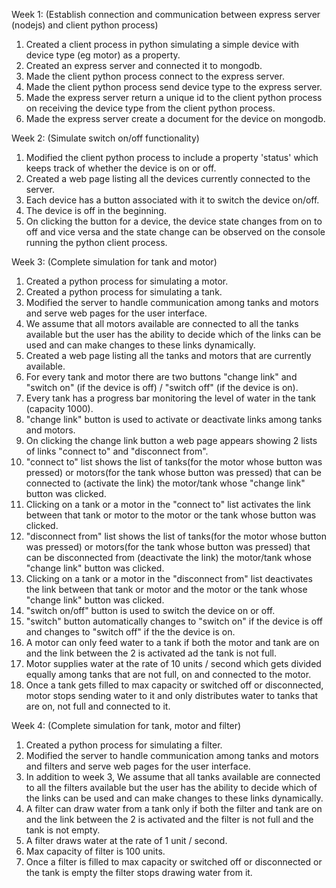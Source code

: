 Week 1: (Establish connection and communication between express server (nodejs) and client python process)
 1. Created a client process in python simulating a simple device with device type (eg motor) as a property.
 2. Created an express server and connected it to mongodb.
 3. Made the client python process connect to the express server.
 4. Made the client python process send device type to the express server.
 5. Made the express server return a unique id to the client python process on receiving the device type from the client python process.
 6. Made the express server create a document for the device on mongodb.
 
Week 2: (Simulate switch on/off functionality)
 1. Modified the client python process to include a property 'status' which keeps track of whether the device is on or off.
 2. Created a web page listing all the devices currently connected to the server.
 3. Each device has a button associated with it to switch the device on/off.
 4. The device is off in the beginning.
 5. On clicking the button for a device, the device state changes from on to off and vice versa and the state change can be observed on the console running the python client process.
 
Week 3: (Complete simulation for tank and motor)
 1. Created a python process for simulating a motor.
 2. Created a python process for simulating a tank.
 3. Modified the server to handle communication among tanks and motors and serve web pages for the user interface.
 4. We assume that all motors available are connected to all the tanks available but the user has the ability to decide which of the links can be used and can make changes to these links dynamically.
 5. Created a web page listing all the tanks and motors that are currently available.
 6. For every tank and motor there are two buttons "change link" and "switch on" (if the device is off) / "switch off" (if the device is on).
 7. Every tank has a progress bar monitoring the level of water in the tank (capacity 1000).
 8. "change link" button is used to activate or deactivate links among tanks and motors.
 9. On clicking the change link button a web page appears showing 2 lists of links "connect to" and "disconnect from".
 10. "connect to" list shows the list of tanks(for the motor whose button was pressed) or motors(for the tank whose button was pressed) that can be connected to (activate the link) the motor/tank whose "change link" button was clicked.
 11. Clicking on a tank or a motor in the "connect to" list activates the link between that tank or motor to the motor or the tank whose button was clicked.
 12. "disconnect from" list shows the list of tanks(for the motor whose button was pressed) or motors(for the tank whose button was pressed) that can be disconnected from (deactivate the link) the motor/tank whose "change link" button was clicked.
 13. Clicking on a tank or a motor in the "disconnect from" list deactivates the link between that tank or motor and the motor or the tank whose "change link" button was clicked.
 14. "switch on/off" button is used to switch the device on or off.
 15. "switch" button automatically changes to "switch on" if the device is off and changes to "switch off" if the the device is on.
 16. A motor can only feed water to a tank if both the motor and tank are on and the link between the 2 is activated ad the tank is not full.
 17. Motor supplies water at the rate of 10 units / second which gets divided equally among tanks that are not full, on and connected to the motor.
 18. Once a tank gets filled to max capacity or switched off or disconnected, motor stops sending water to it and only distributes water to tanks that are on, not full and connected to it.
    
 Week 4: (Complete simulation for tank, motor and filter)
  1. Created a python process for simulating a filter.
  2. Modified the server to handle communication among tanks and motors and filters and serve web pages for the user interface.
  3. In addition to week 3, We assume that all tanks available are connected to all the filters available but the user has the ability to decide which of the links can be used and can make changes to these links dynamically.
  4. A filter can draw water from a tank only if both the filter and tank are on and the link between the 2 is activated and the filter is not full and the tank is not empty.
  5. A filter draws water at the rate of 1 unit / second.
  6. Max capacity of filter is 100 units.
  7. Once a filter is filled to max capacity or switched off or disconnected or the tank is empty the filter stops drawing water from it.